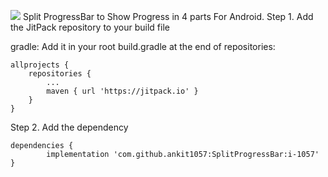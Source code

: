 [![](https://jitpack.io/v/ankit1057/SplitProgressBar.svg)](https://jitpack.io/#ankit1057/SplitProgressBar)
Split ProgressBar to Show Progress in 4 parts For Android.
Step 1. Add the JitPack repository to your build file

gradle:
Add it in your root build.gradle at the end of repositories:

	allprojects {
		repositories {
			...
			maven { url 'https://jitpack.io' }
		}
	}
Step 2. Add the dependency

	dependencies {
	        implementation 'com.github.ankit1057:SplitProgressBar:i-1057'
	}
